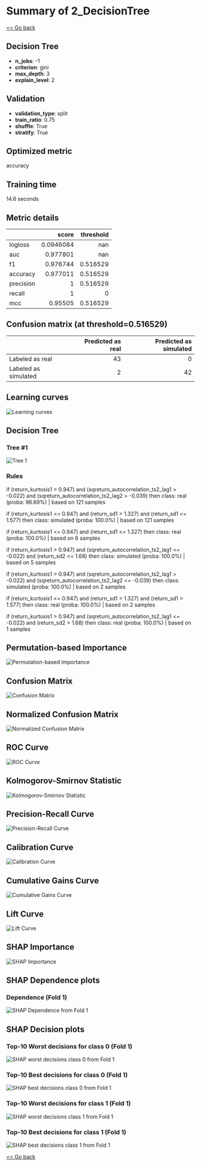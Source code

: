 # Summary of 2_DecisionTree

[<< Go back](../README.md)


## Decision Tree
- **n_jobs**: -1
- **criterion**: gini
- **max_depth**: 3
- **explain_level**: 2

## Validation
 - **validation_type**: split
 - **train_ratio**: 0.75
 - **shuffle**: True
 - **stratify**: True

## Optimized metric
accuracy

## Training time

14.6 seconds

## Metric details
|           |     score |   threshold |
|:----------|----------:|------------:|
| logloss   | 0.0946084 |  nan        |
| auc       | 0.977801  |  nan        |
| f1        | 0.976744  |    0.516529 |
| accuracy  | 0.977011  |    0.516529 |
| precision | 1         |    0.516529 |
| recall    | 1         |    0        |
| mcc       | 0.95505   |    0.516529 |


## Confusion matrix (at threshold=0.516529)
|                      |   Predicted as real |   Predicted as simulated |
|:---------------------|--------------------:|-------------------------:|
| Labeled as real      |                  43 |                        0 |
| Labeled as simulated |                   2 |                       42 |

## Learning curves
![Learning curves](learning_curves.png)

## Decision Tree 

### Tree #1
![Tree 1](learner_fold_0_tree.svg)

### Rules

if (return_kurtosis1 > 0.947) and (sqreturn_autocorrelation_ts2_lag1 > -0.022) and (sqreturn_autocorrelation_ts2_lag2 > -0.039) then class: real (proba: 96.69%) | based on 121 samples

if (return_kurtosis1 <= 0.947) and (return_sd1 > 1.327) and (return_sd1 <= 1.577) then class: simulated (proba: 100.0%) | based on 121 samples

if (return_kurtosis1 <= 0.947) and (return_sd1 <= 1.327) then class: real (proba: 100.0%) | based on 8 samples

if (return_kurtosis1 > 0.947) and (sqreturn_autocorrelation_ts2_lag1 <= -0.022) and (return_sd2 <= 1.68) then class: simulated (proba: 100.0%) | based on 5 samples

if (return_kurtosis1 > 0.947) and (sqreturn_autocorrelation_ts2_lag1 > -0.022) and (sqreturn_autocorrelation_ts2_lag2 <= -0.039) then class: simulated (proba: 100.0%) | based on 2 samples

if (return_kurtosis1 <= 0.947) and (return_sd1 > 1.327) and (return_sd1 > 1.577) then class: real (proba: 100.0%) | based on 2 samples

if (return_kurtosis1 > 0.947) and (sqreturn_autocorrelation_ts2_lag1 <= -0.022) and (return_sd2 > 1.68) then class: real (proba: 100.0%) | based on 1 samples





## Permutation-based Importance
![Permutation-based Importance](permutation_importance.png)
## Confusion Matrix

![Confusion Matrix](confusion_matrix.png)


## Normalized Confusion Matrix

![Normalized Confusion Matrix](confusion_matrix_normalized.png)


## ROC Curve

![ROC Curve](roc_curve.png)


## Kolmogorov-Smirnov Statistic

![Kolmogorov-Smirnov Statistic](ks_statistic.png)


## Precision-Recall Curve

![Precision-Recall Curve](precision_recall_curve.png)


## Calibration Curve

![Calibration Curve](calibration_curve_curve.png)


## Cumulative Gains Curve

![Cumulative Gains Curve](cumulative_gains_curve.png)


## Lift Curve

![Lift Curve](lift_curve.png)



## SHAP Importance
![SHAP Importance](shap_importance.png)

## SHAP Dependence plots

### Dependence (Fold 1)
![SHAP Dependence from Fold 1](learner_fold_0_shap_dependence.png)

## SHAP Decision plots

### Top-10 Worst decisions for class 0 (Fold 1)
![SHAP worst decisions class 0 from Fold 1](learner_fold_0_shap_class_0_worst_decisions.png)
### Top-10 Best decisions for class 0 (Fold 1)
![SHAP best decisions class 0 from Fold 1](learner_fold_0_shap_class_0_best_decisions.png)
### Top-10 Worst decisions for class 1 (Fold 1)
![SHAP worst decisions class 1 from Fold 1](learner_fold_0_shap_class_1_worst_decisions.png)
### Top-10 Best decisions for class 1 (Fold 1)
![SHAP best decisions class 1 from Fold 1](learner_fold_0_shap_class_1_best_decisions.png)

[<< Go back](../README.md)
